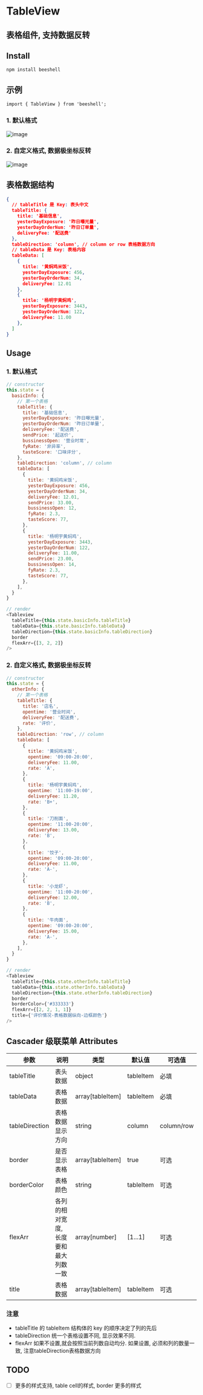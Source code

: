 # TableView

表格组件, 支持数据反转
---

## Install

```
npm install beeshell  
```

## 示例

```
import { TableView } from 'beeshell';
```

### 1. 默认格式

![image](https://s3.meituan.net/v1/mss_c4375b35f5cb4e678b5b55a48c40cf9d/mnpm-demo-pic/tableview_20171214_1.png)

### 2. 自定义格式, 数据极坐标反转

![image](https://s3.meituan.net/v1/mss_c4375b35f5cb4e678b5b55a48c40cf9d/mnpm-demo-pic/tableview_20171214_2.png)


## 表格数据结构
```json
{
  // tableTitle 是 Key: 表头中文
  tableTitle: {
    title: '基础信息',
    yesterDayExposure: '昨日曝光量',
    yesterDayOrderNum: '昨日订单量',
    deliveryFee: '配送费'
  },
  tableDirection: 'column', // column or row 表格数据方向
  // tableData 是 Key: 表格内容
  tableData: [
    {
      title: '黄焖鸡米饭',
      yesterDayExposure: 456,
      yesterDayOrderNum: 34,
      deliveryFee: 12.01
    },
    {
      title: '杨明宇黄焖鸡',
      yesterDayExposure: 3443,
      yesterDayOrderNum: 122,
      deliveryFee: 11.00
    },
  ]
}
```

## Usage


### 1. 默认格式

```js
// constructor
this.state = {
  basicInfo: {
    // 第一个表格
    tableTitle: {
      title: '基础信息',
      yesterDayExposure: '昨日曝光量',
      yesterDayOrderNum: '昨日订单量',
      deliveryFee: '配送费',
      sendPrice: '起送价',
      bussinessOpen: '营业时常',
      fyRate: '非异率',
      tasteScore: '口味评分',
    },
    tableDirection: 'column', // column
    tableData: [
      {
        title: '黄焖鸡米饭',
        yesterDayExposure: 456,
        yesterDayOrderNum: 34,
        deliveryFee: 12.01,
        sendPrice: 33.00,
        bussinessOpen: 12,
        fyRate: 2.3,
        tasteScore: 77,
      },
      {
        title: '杨明宇黄焖鸡',
        yesterDayExposure: 3443,
        yesterDayOrderNum: 122,
        deliveryFee: 11.00,
        sendPrice: 23.00,
        bussinessOpen: 14,
        fyRate: 2.3,
        tasteScore: 77,
      },
    ],
  }
}

// render
<Tableview
  tableTitle={this.state.basicInfo.tableTitle}
  tableData={this.state.basicInfo.tableData}
  tableDirection={this.state.basicInfo.tableDirection}
  border
  flexArr={[3, 2, 2]}
/>

```


### 2. 自定义格式, 数据极坐标反转

```js
// constructor
this.state = {
  otherInfo: {
    // 第一个表格
    tableTitle: {
      title: '店名',
      opentime: '营业时间',
      deliveryFee: '配送费',
      rate: '评价',
    },
    tableDirection: 'row', // column
    tableData: [
      {
        title: '黄焖鸡米饭',
        opentime: '09:00-20:00',
        deliveryFee: 11.00,
        rate: 'A',
      },
      {
        title: '杨明宇黄焖鸡',
        opentime: '11:00-19:00',
        deliveryFee: 11.20,
        rate: 'B+',
      },
      {
        title: '刀削面',
        opentime: '11:00-20:00',
        deliveryFee: 13.00,
        rate: 'B',
      },
      {
        title: '饺子',
        opentime: '09:00-20:00',
        deliveryFee: 11.00,
        rate: 'A-',
      },
      {
        title: '小龙虾',
        opentime: '11:00-20:00',
        deliveryFee: 12.00,
        rate: 'B',
      },
      {
        title: '牛肉面',
        opentime: '09:00-20:00',
        deliveryFee: 15.00,
        rate: 'A-',
      },
    ],
  }
}

// render
<Tableview
  tableTitle={this.state.otherInfo.tableTitle}
  tableData={this.state.otherInfo.tableData}
  tableDirection={this.state.otherInfo.tableDirection}
  border
  borderColor={'#333333'}
  flexArr={[2, 2, 1, 1]}
  title={'评价情况-表格数据纵向-边框颜色'}
/>

```





## Cascader 级联菜单 Attributes

| 参数       | 说明                                        | 类型      | 默认值  | 可选值 |
|------------|--------------------------------------------|-----------|---------------|---------|
|  tableTitle | 表头数据  | object | tableItem |  必填 |
|  tableData | 表格数据 | array[tableItem] |  tableItem | 必填  |
|  tableDirection |  表格数据显示方向  | string   |  column  | column/row |
|  border | 是否显示表格 | array[tableItem] |  true | 可选  |
|  borderColor | 表格颜色 | string |  tableItem | 可选  |
|  flexArr | 各列的相对宽度, 长度要和最大列数一致 | array[number] | [1...1] | 可选  |
|  title | 表格数据 | array[tableItem] |  tableItem | 可选  |

### 注意

* tableTitle 的 tableItem 结构体的 key 的顺序决定了列的先后
* tableDirection 统一个表格设置不同, 显示效果不同.
* flexArr 如果不设置,就会按照当前列数自动均分. 如果设置, 必须和列的数量一致, 注意tableDirection表格数据方向


## TODO
- [ ] 更多的样式支持, table cell的样式, border 更多的样式

